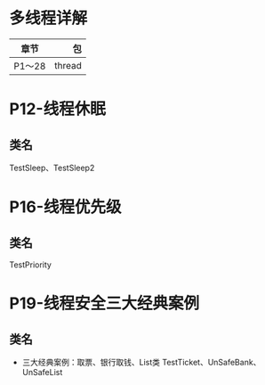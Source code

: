 # 多线程详解
章节|包|
---|---:|
P1～28|thread|

# P12-线程休眠
## 类名
TestSleep、TestSleep2

# P16-线程优先级
## 类名
TestPriority
 
# P19-线程安全三大经典案例
## 类名
- 三大经典案例：取票、银行取钱、List类
TestTicket、UnSafeBank、UnSafeList




